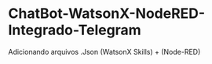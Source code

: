 # ChatBot-WatsonX-NodeRED-Integrado-Telegram
Adicionando arquivos .Json (WatsonX Skills) + (Node-RED)
